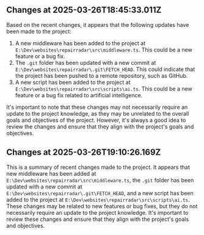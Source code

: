 
## Changes at 2025-03-26T18:45:33.011Z

Based on the recent changes, it appears that the following updates have been made to the project:

1. A new middleware has been added to the project at `E:\Dev\websites\repairradar\src\middleware.ts`. This could be a new feature or a bug fix.
2. The `.git` folder has been updated with a new commit at `E:\Dev\websites\repairradar\.git\FETCH_HEAD`. This could indicate that the project has been pushed to a remote repository, such as GitHub.
3. A new script has been added to the project at `E:\Dev\websites\repairradar\src\scripts\ai.ts`. This could be a new feature or a bug fix related to artificial intelligence.

It's important to note that these changes may not necessarily require an update to the project knowledge, as they may be unrelated to the overall goals and objectives of the project. However, it's always a good idea to review the changes and ensure that they align with the project's goals and objectives.

## Changes at 2025-03-26T19:10:26.169Z
This is a summary of recent changes made to the project. It appears that new middleware has been added at `E:\Dev\websites\repairradar\src\middleware.ts`, the `.git` folder has been updated with a new commit at `E:\Dev\websites\repairradar\.git\FETCH_HEAD`, and a new script has been added to the project at `E:\Dev\websites\repairradar\src\scripts\ai.ts`. These changes may be related to new features or bug fixes, but they do not necessarily require an update to the project knowledge. It's important to review these changes and ensure that they align with the project's goals and objectives.
